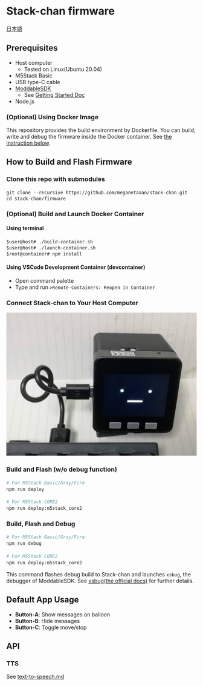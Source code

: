 # Stack-chan firmware

[日本語](./README_ja.md)

## Prerequisites

* Host computer
    * Tested on Linux(Ubuntu 20.04)
* M5Stack Basic
* USB type-C cable
* [ModdableSDK](https://github.com/Moddable-OpenSource/moddable)
    * See [Getting Started Doc](https://github.com/Moddable-OpenSource/moddable/blob/public/documentation/Moddable%20SDK%20-%20Getting%20Started.md)
* Node.js

### (Optional) Using Docker Image

This repository provides the build environment by Dockerfile. You can build, write and debug the firmware inside the Docker container. See [the instruction below](#optional-build-and-launch-docker-container).

## How to Build and Flash Firmware

### Clone this repo with submodules

```
git clone --recursive https://github.com/meganetaaan/stack-chan.git
cd stack-chan/firmware
```

### (Optional) Build and Launch Docker Container

#### Using terminal

```
$user@host# ./build-container.sh
$user@host# ./launch-container.sh
$root@container# npm install
```

#### Using VSCode Development Container (devcontainer)

* Open command palette
* Type and run `>Remote-Containers: Reopen in Container`

### Connect Stack-chan to Your Host Computer

![connect](./docs/images/connect.jpg)

### Build and Flash (w/o debug function)

```sh
# For M5Stack Basic/Gray/Fire
npm run deploy

# For M5Stack CORE2
npm run deploy:m5stack_core2
```

### Build, Flash and Debug

```sh
# For M5Stack Basic/Gray/Fire
npm run debug

# For M5Stack CORE2
npm run deploy:m5stack_core2
```

This command flashes debug build to Stack-chan and launches `xsbug`, the debugger of ModdableSDK.
See [xsbug(the official docs)](https://github.com/Moddable-OpenSource/moddable/blob/public/documentation/xs/xsbug.md) for further details.

## Default App Usage

* __Button-A__: Show messages on balloon
* __Button-B__: Hide messages 
* __Button-C__: Toggle move/stop

## API

### TTS

See [text-to-speech.md](./docs/text-to-speech.md)
